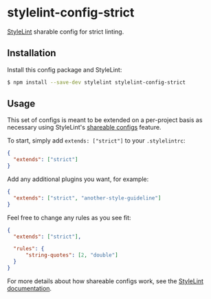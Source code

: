 # stylelint-config-strict

[StyleLint][] sharable config for strict linting.

## Installation

Install this config package and StyleLint:

```bash
$ npm install --save-dev stylelint stylelint-config-strict
```

## Usage

This set of configs is meant to be extended on a per-project basis as necessary
using StyleLint's [shareable configs][config] feature.

To start, simply add `extends: ["strict"]` to your `.stylelintrc`:

```json
{
  "extends": ["strict"]
}
```

Add any additional plugins you want, for example:

```json
{
  "extends": ["strict", "another-style-guideline"]
}
```

Feel free to change any rules as you see fit:

```json
{
  "extends": ["strict"],

  "rules": {
      "string-quotes": [2, "double"]
  }
}
```

For more details about how shareable configs work, see the [StyleLint documentation][config].

[StyleLint]: https://github.com/stylelint/stylelint
[config]: https://github.com/stylelint/stylelint/blob/master/docs/user-guide/configuration.md
